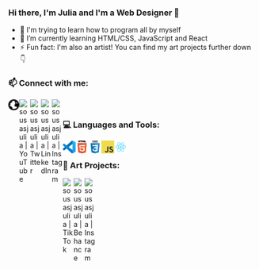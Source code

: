 ### Hi there, I'm Julia and I'm a Web Designer 👋

- 👀 I'm trying to learn how to program all by myself
- 🌱 I’m currently learning HTML/CSS, JavaScript and React
- ⚡ Fun fact: I'm also an artist! You can find my art projects further down 👇

### 📫 Connect with me:

[<img align="left" alt="juliasousa.tech" width="22px" src="https://raw.githubusercontent.com/iconic/open-iconic/master/svg/globe.svg" />][website]
[<img align="left" alt="sousasjulia | YouTube" width="22px" src="https://cdn.jsdelivr.net/npm/simple-icons@v3/icons/youtube.svg" />][youtube]
[<img align="left" alt="sousasjulia | Twitter" width="22px" src="https://cdn.jsdelivr.net/npm/simple-icons@v3/icons/twitter.svg" />][twitter]
[<img align="left" alt="sousasjulia | LinkedIn" width="22px" src="https://cdn.jsdelivr.net/npm/simple-icons@v3/icons/linkedin.svg" />][linkedin]
[<img align="left" alt="sousasjulia | Instagram" width="22px" src="https://cdn.jsdelivr.net/npm/simple-icons@v3/icons/instagram.svg" />][instagram]

<br />

### 💻 Languages and Tools:

<img align="left" alt="Visual Studio Code" width="26px" src="https://raw.githubusercontent.com/github/explore/80688e429a7d4ef2fca1e82350fe8e3517d3494d/topics/visual-studio-code/visual-studio-code.png" />
<img align="left" alt="HTML5" width="26px" src="https://raw.githubusercontent.com/github/explore/80688e429a7d4ef2fca1e82350fe8e3517d3494d/topics/html/html.png" />
<img align="left" alt="CSS3" width="26px" src="https://raw.githubusercontent.com/github/explore/80688e429a7d4ef2fca1e82350fe8e3517d3494d/topics/css/css.png" />
<img align="left" alt="JavaScript" width="26px" src="https://raw.githubusercontent.com/github/explore/80688e429a7d4ef2fca1e82350fe8e3517d3494d/topics/javascript/javascript.png" />
<img align="left" alt="React" width="26px" src="https://raw.githubusercontent.com/github/explore/80688e429a7d4ef2fca1e82350fe8e3517d3494d/topics/react/react.png" />


[website]: https://juliasousa.tech/
[twitter]: https://twitter.com/juliasousa
[youtube]: https://www.youtube.com/channel/UCngYRzQQBxk2xpg92kdp3pA
[instagram]: https://instagram.com/weyaoi
[linkedin]: https://www.linkedin.com/in/j%C3%BAlia-sousa-252a67184

<br />

### 🎨 Art Projects:

[<img align="left" alt="sousasjulia | TikTok" width="22px" src="https://upload.wikimedia.org/wikipedia/commons/b/ba/Cib-tiktok_%28CoreUI_Icons_v1.0.0%29.svg" />][tiktok]
[<img align="left" alt="sousasjulia | Behance" width="22px" src="https://cdn.worldvectorlogo.com/logos/behance-1.svg" />][behance]
[<img align="left" alt="sousasjulia | Instagram" width="22px" src="https://cdn.jsdelivr.net/npm/simple-icons@v3/icons/instagram.svg" />][instagram2]

[tiktok]: https://tiktok.com/@desenhopostal
[behance]: https://www.behance.net/sousasjulib66b
[instagram2]: https://www.instagram.com/julia.sousa.design
<!---
sousajulia/sousajulia is a ✨ special ✨ repository because its `README.md` (this file) appears on your GitHub profile.
You can click the Preview link to take a look at your changes.
--->
